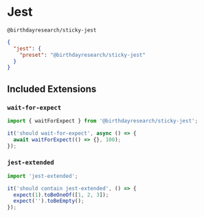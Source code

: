 # Jest

`@birthdayresearch/sticky-jest`

```json
{
  "jest": {
    "preset": "@birthdayresearch/sticky-jest"
  }
}
```

## Included Extensions

### `wait-for-expect`

```ts
import { waitForExpect } from '@birthdayresearch/sticky-jest';

it('should wait-for-expect', async () => {
  await waitForExpect(() => {}, 100);
});
```

### `jest-extended`

```ts
import 'jest-extended';

it('should contain jest-extended', () => {
  expect(1).toBeOneOf([1, 2, 3]);
  expect('').toBeEmpty();
});
```
